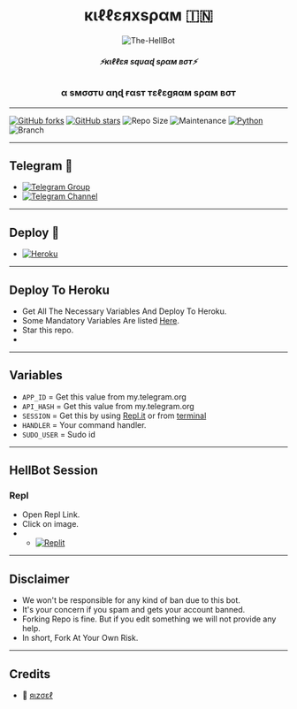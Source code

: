 <h1 align="center">
  <b>кιℓℓεяxsραм 🇮🇳</b>
</h1>

<p align="center">
  <img src="https://te.legra.ph/file/c6bdca585c164795977cd.jpg" alt="The-HellBot">
</p>

<h6 align="center">
  <b>⚡кιℓℓεя sqυαɖ sραм вσт⚡</b>
</h6>

<h3 align="center">
  <b>α sмσσтυ αηɖ  ғαsт тεℓεgяαм sραм вσт</b>
</h3>

------
[![GitHub forks](https://img.shields.io/github/forks/KillerXaman/KillerXspam?&style=flat-square&logo=github)](https://github.com/KillerXaman/KillerXspam/fork)
[![GitHub stars](https://img.shields.io/github/stars/KillerXaman/KillerXspam?&style=flat-square&logo=github)](https://github.com/KillerXaman/KillerXspam/stargazers)
![Repo Size](https://img.shields.io/github/repo-size/KillerXaman/KillerXspam?&style=flat-square&logo=github)
![Maintenance](https://img.shields.io/badge/Maintained%3F-yes-green?&style=flat-square)
[![Python](https://img.shields.io/badge/Python-v3.9-blue)](https://www.python.org/)
![Branch](https://img.shields.io/badge/Branch-main-orange)

------
## Telegram 🏪
- [![Telegram Group](https://img.shields.io/badge/Telegram-Group-brightgreen)](https://t.me/KillerXspam)
- [![Telegram Channel](https://img.shields.io/badge/Telegram-Channel-brightgreen)](https://t.me/KillerSquadSpamBot)

------
## Deploy 🚀
- [![Heroku](https://te.legra.ph/file/f210abed7975ea59303cf.jpg)](#Deploy-To-Heroku)

------
## Deploy To Heroku
- Get All The Necessary Variables And Deploy To Heroku.
- Some Mandatory Variables Are listed [Here](#Variables).
- Star this repo.
- 
------

## Variables

- `APP_ID`  =  Get this value from my.telegram.org
- `API_HASH`  =  Get this value from my.telegram.org
- `SESSION`  =  Get this by using [Repl.it](#Repl) or from [terminal](#Terminal)
- `HANDLER`  =  Your command handler.
- `SUDO_USER`  = Sudo id

------
## HellBot Session

### Repl
- Open Repl Link.
- Click on image.
- - [![Replit](https://telegra.ph/file/68aacf214a17e366d9b60.jpg)](https://replit.com/@KillerXaman/KillerXspam?v=1)

------
## Disclaimer
- We won't be responsible for any kind of ban due to this bot.
- It's your concern if you spam and gets your account banned.
- Forking Repo is fine. But if you edit something we will not provide any help.
- In short, Fork At Your Own Risk.
------

## Credits

- 💖 [яιzσεℓ](https://t.me/TheRizoel) 
